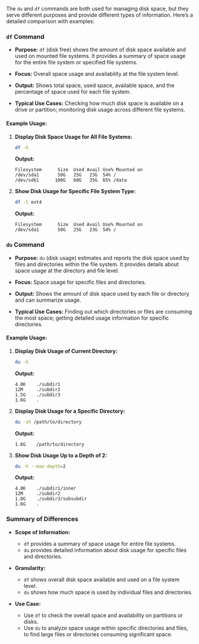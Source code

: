 The `du` and `df` commands are both used for managing disk space, but they serve different purposes and provide different types of information. Here’s a detailed comparison with examples:

### `df` Command

- **Purpose:** `df` (disk free) shows the amount of disk space available and used on mounted file systems. It provides a summary of space usage for the entire file system or specified file systems.

- **Focus:** Overall space usage and availability at the file system level.

- **Output:** Shows total space, used space, available space, and the percentage of space used for each file system.

- **Typical Use Cases:** Checking how much disk space is available on a drive or partition; monitoring disk usage across different file systems.

#### Example Usage:
1. **Display Disk Space Usage for All File Systems:**
   ```bash
   df -h
   ```
   **Output:**
   ```
   Filesystem      Size  Used Avail Use% Mounted on
   /dev/sda1       50G   25G   23G  54% /
   /dev/sdb1      100G   60G   35G  65% /data
   ```

2. **Show Disk Usage for Specific File System Type:**
   ```bash
   df -t ext4
   ```
   **Output:**
   ```
   Filesystem      Size  Used Avail Use% Mounted on
   /dev/sda1       50G   25G   23G  54% /
   ```

### `du` Command

- **Purpose:** `du` (disk usage) estimates and reports the disk space used by files and directories within the file system. It provides details about space usage at the directory and file level.

- **Focus:** Space usage for specific files and directories.

- **Output:** Shows the amount of disk space used by each file or directory and can summarize usage.

- **Typical Use Cases:** Finding out which directories or files are consuming the most space; getting detailed usage information for specific directories.

#### Example Usage:
1. **Display Disk Usage of Current Directory:**
   ```bash
   du -h
   ```
   **Output:**
   ```
   4.0K    ./subdir1
   12M     ./subdir2
   1.5G    ./subdir3
   1.6G    .
   ```

2. **Display Disk Usage for a Specific Directory:**
   ```bash
   du -sh /path/to/directory
   ```
   **Output:**
   ```
   1.6G    /path/to/directory
   ```

3. **Show Disk Usage Up to a Depth of 2:**
   ```bash
   du -h --max-depth=2
   ```
   **Output:**
   ```
   4.0K    ./subdir1/inner
   12M     ./subdir2
   1.0G    ./subdir3/subsubdir
   1.6G    .
   ```

### Summary of Differences

- **Scope of Information:**
  - `df` provides a summary of space usage for entire file systems.
  - `du` provides detailed information about disk usage for specific files and directories.

- **Granularity:**
  - `df` shows overall disk space available and used on a file system level.
  - `du` shows how much space is used by individual files and directories.

- **Use Case:**
  - Use `df` to check the overall space and availability on partitions or disks.
  - Use `du` to analyze space usage within specific directories and files, to find large files or directories consuming significant space.

